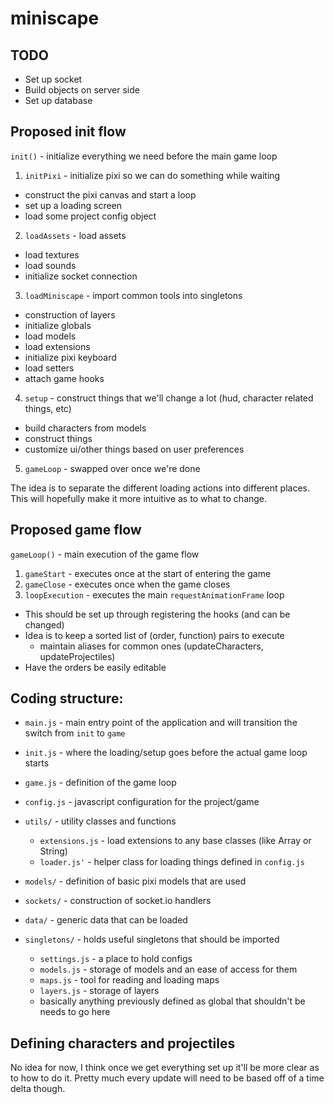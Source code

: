 # miniscape

## TODO
* Set up socket
* Build objects on server side
* Set up database

## Proposed init flow

`init()` - initialize everything we need before the main game loop

1. `initPixi` - initialize pixi so we can do something while waiting
 * construct the pixi canvas and start a loop
 * set up a loading screen
 * load some project config object
2. `loadAssets` - load assets
  * load textures
  * load sounds
  * initialize socket connection
3. `loadMiniscape` - import common tools into singletons
  * construction of layers
  * initialize globals
  * load models
  * load extensions
  * initialize pixi keyboard
  * load setters
  * attach game hooks
4. `setup` - construct things that we'll change a lot (hud, character related things, etc)
  * build characters from models
  * construct things
  * customize ui/other things based on user preferences
5. `gameLoop` - swapped over once we're done
  
The idea is to separate the different loading actions into different places. This will hopefully make it more intuitive as to what to change.
 
## Proposed game flow
 
`gameLoop()` - main execution of the game flow
 
1. `gameStart` - executes once at the start of entering the game
2. `gameClose` - executes once when the game closes
3. `loopExecution` - executes the main `requestAnimationFrame` loop
  * This should be set up through registering the hooks (and can be changed)
  * Idea is to keep a sorted list of (order, function) pairs to execute
    * maintain aliases for common ones (updateCharacters, updateProjectiles)
  * Have the orders be easily editable
 
 
 ## Coding structure:
 
* `main.js` - main entry point of the application and will transition the switch from `init` to `game`
* `init.js` - where the loading/setup goes before the actual game loop starts
* `game.js` - definition of the game loop
* `config.js` - javascript configuration for the project/game

* `utils/` - utility classes and functions
  * `extensions.js` - load extensions to any base classes (like Array or String)
  * `loader.js'` - helper class for loading things defined in `config.js`

* `models/` - definition of basic pixi models that are used

* `sockets/` - construction of socket.io handlers

* `data/` - generic data that can be loaded

* `singletons/` - holds useful singletons that should be imported
  * `settings.js` - a place to hold configs
  * `models.js` - storage of models and an ease of access for them
  * `maps.js` - tool for reading and loading maps
  * `layers.js` - storage of layers
  * basically anything previously defined as global that shouldn't be needs to go here
  
## Defining characters and projectiles

No idea for now, I think once we get everything set up it'll be more clear as to how to do it. Pretty much every update will need to be based off of a time delta though.
